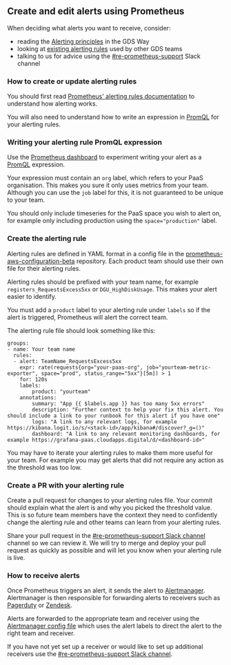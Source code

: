 ## Create and edit alerts using Prometheus

When deciding what alerts you want to receive, consider:

- reading the [Alerting principles][6] in the GDS Way
- looking at [existing alerting rules][2] used by other GDS teams
- talking to us for advice using the [#re-prometheus-support][7] Slack channel

### How to create or update alerting rules

You should first read [Prometheus' alerting rules documentation][4] to understand how alerting works.

You will also need to understand how to write an expression in [PromQL][5] for your alerting rules.

### Writing your alerting rule PromQL expression

Use the [Prometheus dashboard][1] to experiment writing your alert as a [PromQL][5] expression.

Your expression must contain an `org` label, which refers to your PaaS organisation. This makes you sure it only uses metrics from your team. Although you can use the `job` label for this, it is not guaranteed to be unique to your team.

You should only include timeseries for the PaaS space you wish to alert on, for example only including production using the `space="production"` label.

### Create the alerting rule

Alerting rules are defined in YAML format in a config file in the [prometheus-aws-configuration-beta][2] repository. Each product team should use their own file for their alerting rules.

Alerting rules should be prefixed with your team name, for example `registers_RequestsExcess5xx` or `DGU_HighDiskUsage`. This makes your alert easier to identify.

You must add a `product` label to your alerting rule under `labels` so if the alert is triggered, Prometheus will alert the correct team.

The alerting rule file should look something like this:

```
groups:
- name: Your team name
  rules:
  - alert: TeamName_RequestsExcess5xx
    expr: rate(requests{org="your-paas-org", job="yourteam-metric-exporter", space="prod", status_range="5xx"}[5m]) > 1
    for: 120s
    labels:
        product: "yourteam"
    annotations:
        summary: "App {{ $labels.app }} has too many 5xx errors"
        description: "Further context to help your fix this alert. You should include a link to your runbook for this alert if you have one"
        logs: "A link to any relevant logs, for example https://kibana.logit.io/s/<stack-id>/app/kibana#/discover?_g=()"
        dashboard: "A link to any relevant monitoring dashboards, for example https://grafana-paas.cloudapps.digital/d/<dashboard-id>"
```

You may have to iterate your alerting rules to make them more useful for your team. For example you may get alerts that did not require any action as the threshold was too low.

### Create a PR with your alerting rule

Create a pull request for changes to your alerting rules file. Your commit should explain what the alert is and why you picked the threshold value. This is so future team members have the context they need to confidently change the alerting rule and other teams can learn from your alerting rules.

Share your pull request in the [#re-prometheus-support Slack channel][7] channel so we can review it. We will try to merge and deploy your pull request as quickly as possible and will let you know when your alerting rule is live.

### How to receive alerts

Once Prometheus triggers an alert, it sends the alert to [Alertmanager][10]. Alertmanager is then responsible for forwarding alerts to receivers such as [Pagerduty][11] or [Zendesk][12].

Alerts are forwarded to the appropriate team and receiver using the [Alertmanager config file][9] which uses the alert labels to direct the alert to the right team and receiver.

If you have not yet set up a receiver or would like to set up additional receivers use the [#re-prometheus-support Slack channel][7].


[0]: https://prometheus.io/
[1]: https://prom-2.monitoring.gds-reliability.engineering
[2]: https://github.com/alphagov/prometheus-aws-configuration-beta/tree/master/terraform/projects/app-ecs-services/config/alerts
[3]: https://github.com/alphagov/prometheus-aws-configuration-beta/
[4]: https://prometheus.io/docs/prometheus/latest/configuration/alerting_rules/
[5]: https://prometheus.io/docs/prometheus/latest/querying/basics/
[6]: https://gds-way.cloudapps.digital/standards/alerting.html#alerting
[7]: https://gds.slack.com/messages/re-prometheus-support
[8]: https://github.com/alphagov/paas-metric-exporter
[9]: https://github.com/alphagov/prometheus-aws-configuration-beta/blob/master/terraform/projects/app-ecs-services/templates/alertmanager.tpl
[10]: https://prometheus.io/docs/alerting/alertmanager/
[11]: https://www.pagerduty.com/
[12]: https://www.zendesk.com/
